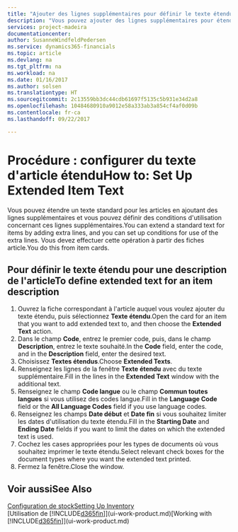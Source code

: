 ```yaml
---
title: "Ajouter des lignes supplémentaires pour définir le texte étendu d'une description d'article | Microsoft Docs"
description: "Vous pouvez ajouter des lignes supplémentaires pour étendre le texte standard qui décrit un article."
services: project-madeira
documentationcenter: 
author: SusanneWindfeldPedersen
ms.service: dynamics365-financials
ms.topic: article
ms.devlang: na
ms.tgt_pltfrm: na
ms.workload: na
ms.date: 01/16/2017
ms.author: solsen
ms.translationtype: HT
ms.sourcegitcommit: 2c13559bb3dc44cdb61697f5135c5b931e34d2a8
ms.openlocfilehash: 10484680910a9012e58a333ab3a854cf4af0d09b
ms.contentlocale: fr-ca
ms.lasthandoff: 09/22/2017

---
```

# <a name="how-to-set-up-extended-item-text"></a><span data-ttu-id="eaad3-103">Procédure : configurer du texte d'article étendu</span><span class="sxs-lookup"><span data-stu-id="eaad3-103">How to: Set Up Extended Item Text</span></span>
<span data-ttu-id="eaad3-104">Vous pouvez étendre un texte standard pour les articles en ajoutant des lignes supplémentaires et vous pouvez définir des conditions d'utilisation concernant ces lignes supplémentaires.</span><span class="sxs-lookup"><span data-stu-id="eaad3-104">You can extend a standard text for items by adding extra lines, and you can set up conditions for use of the extra lines.</span></span> <span data-ttu-id="eaad3-105">Vous devez effectuer cette opération à partir des fiches article.</span><span class="sxs-lookup"><span data-stu-id="eaad3-105">You do this from item cards.</span></span>

## <a name="to-define-extended-text-for-an-item-description"></a><span data-ttu-id="eaad3-106">Pour définir le texte étendu pour une description de l'article</span><span class="sxs-lookup"><span data-stu-id="eaad3-106">To define extended text for an item description</span></span>
1. <span data-ttu-id="eaad3-107">Ouvrez la fiche correspondant à l'article auquel vous voulez ajouter du texte étendu, puis sélectionnez **Texte étendu**.</span><span class="sxs-lookup"><span data-stu-id="eaad3-107">Open the card for an item that you want to add extended text to, and then choose the **Extended Text** action.</span></span>
2. <span data-ttu-id="eaad3-108">Dans le champ **Code**, entrez le premier code, puis, dans le champ **Description**, entrez le texte souhaité.</span><span class="sxs-lookup"><span data-stu-id="eaad3-108">In the **Code** field, enter the code, and in the **Description** field, enter the desired text.</span></span>
3. <span data-ttu-id="eaad3-109">Choisissez **Textes étendus**.</span><span class="sxs-lookup"><span data-stu-id="eaad3-109">Choose **Extended Texts**.</span></span>
4. <span data-ttu-id="eaad3-110">Renseignez les lignes de la fenêtre **Texte étendu** avec du texte supplémentaire.</span><span class="sxs-lookup"><span data-stu-id="eaad3-110">Fill in the lines in the **Extended Text** window with the additional text.</span></span>
5. <span data-ttu-id="eaad3-111">Renseignez le champ **Code langue** ou le champ **Commun toutes langues** si vous utilisez des codes langue.</span><span class="sxs-lookup"><span data-stu-id="eaad3-111">Fill in the **Language Code** field or the **All Language Codes** field if you use language codes.</span></span>
6. <span data-ttu-id="eaad3-112">Renseignez les champs **Date début** et **Date fin** si vous souhaitez limiter les dates d'utilisation du texte étendu.</span><span class="sxs-lookup"><span data-stu-id="eaad3-112">Fill in the **Starting Date** and **Ending Date** fields if you want to limit the dates on which the extended text is used.</span></span>
7. <span data-ttu-id="eaad3-113">Cochez les cases appropriées pour les types de documents où vous souhaitez imprimer le texte étendu.</span><span class="sxs-lookup"><span data-stu-id="eaad3-113">Select relevant check boxes for the document types where you want the extended text printed.</span></span>
8. <span data-ttu-id="eaad3-114">Fermez la fenêtre.</span><span class="sxs-lookup"><span data-stu-id="eaad3-114">Close the window.</span></span>

## <a name="see-also"></a><span data-ttu-id="eaad3-115">Voir aussi</span><span class="sxs-lookup"><span data-stu-id="eaad3-115">See Also</span></span>
[<span data-ttu-id="eaad3-116">Configuration de stock</span><span class="sxs-lookup"><span data-stu-id="eaad3-116">Setting Up Inventory</span></span>](inventory-setup-inventory.md)  
<span data-ttu-id="eaad3-117">[Utilisation de [!INCLUDE[d365fin](includes/d365fin_md.md)]](ui-work-product.md)</span><span class="sxs-lookup"><span data-stu-id="eaad3-117">[Working with [!INCLUDE[d365fin](includes/d365fin_md.md)]](ui-work-product.md)</span></span>

